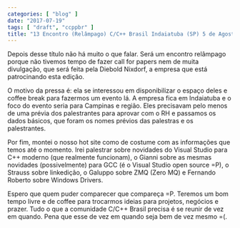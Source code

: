 ```yaml
---
categories: [ "blog" ]
date: "2017-07-19"
tags: [ "draft", "ccppbr" ]
title: "13 Encontro (Relâmpago) C/C++ Brasil Indaiatuba (SP) 5 de Agosto de 2017"
---
```

Depois desse título não há muito o que falar. Será um encontro relâmpago porque não tivemos tempo de fazer call for papers nem de muita divulgação, que será feita pela Diebold Nixdorf, a empresa que está patrocinando esta edição.

O motivo da pressa é: ela se interessou em disponibilizar o espaço deles e coffee break para fazermos um evento lá. A empresa fica em Indaiatuba e o foco do evento seria para Campinas e região. Eles precisavam pelo menos de uma prévia dos palestrantes para aprovar com o RH e passamos os dados básicos, que foram os nomes prévios das palestras e os palestrantes.

Por fim, montei o nosso hot site como de costume com as informações que temos até o momento. Irei palestrar sobre novidades do Visual Studio para C++ moderno (que realmente funcionam), o Gianni sobre as mesmas novidades (possivelmente) para GCC (é o Visual Studio open source =P), o Strauss sobre linkedição, o Galuppo sobre ZMQ (Zero MQ) e Fernando Roberto sobre Windows Drivers.

Espero que quem puder comparecer que compareça =P. Teremos um bom tempo livre e de coffee para trocarmos ideias para projetos, negócios e prazer. Tudo o que a comunidade C/C++ Brasil precisa é se reunir de vez em quando. Pena que esse de vez em quando seja bem de vez mesmo =(.
